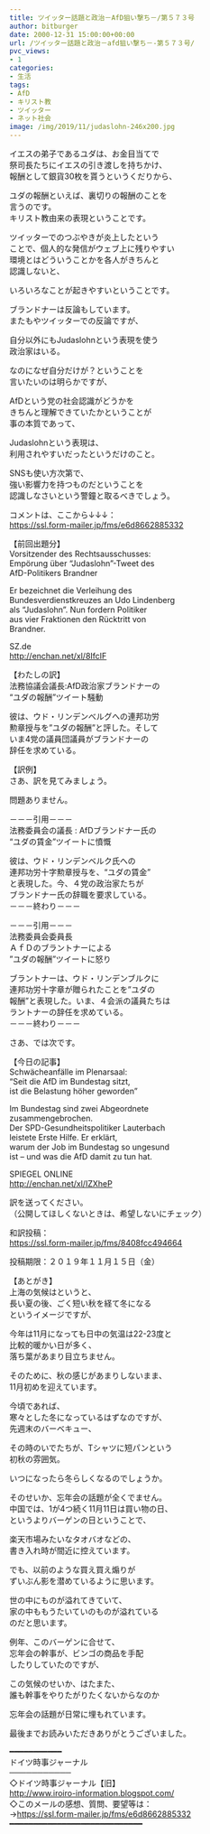 ```yaml
---
title: ツイッター話題と政治－AfD狙い撃ち－/第５７３号
author: bitburger
date: 2000-12-31 15:00:00+00:00
url: /ツイッター話題と政治－afd狙い撃ち－-第５７３号/
pvc_views:
- 1
categories:
- 生活
tags:
- AfD
- キリスト教
- ツイッター
- ネット社会
image: /img/2019/11/judaslohn-246x200.jpg
---
```

イエスの弟子であるユダは、お金目当てで  
祭司長たちにイエスの引き渡しを持ちかけ、  
報酬として銀貨30枚を貰うというくだりから、  
  
ユダの報酬といえば、裏切りの報酬のことを  
言うのです。  
キリスト教由来の表現ということです。  
  
ツイッターでのつぶやきが炎上したという  
ことで、個人的な発信がウェブ上に残りやすい  
環境とはどういうことかを各人がきちんと  
認識しないと、  
  
いろいろなことが起きやすいということです。  
  
ブランドナーは反論もしています。  
またもやツイッターでの反論ですが、  
  
自分以外にもJudaslohnという表現を使う  
政治家はいる。  
  
なのになぜ自分だけが？ということを  
言いたいのは明らかですが、  
  
AfDという党の社会認識がどうかを  
きちんと理解できていたかということが  
事の本質であって、  
  
Judaslohnという表現は、  
利用されやすいだったというだけのこと。  
  
SNSも使い方次第で、  
強い影響力を持つものだということを  
認識しなさいという警鐘と取るべきでしょう。  
  
  
コメントは、ここから↓↓↓：  
<a rel="noopener" href="https://ssl.form-mailer.jp/fms/e6d8662885332" target="_blank">https://ssl.form-mailer.jp/fms/e6d8662885332</a>  
  
【前回出題分】  
Vorsitzender des Rechtsausschusses:  
Empörung über &#8220;Judaslohn&#8221;-Tweet des  
AfD-Politikers Brandner  
  
Er bezeichnet die Verleihung des  
Bundesverdienstkreuzes an Udo Lindenberg  
als &#8220;Judaslohn&#8221;. Nun fordern Politiker  
aus vier Fraktionen den Rücktritt von  
Brandner.  
  
SZ.de  
<a rel="noopener" href="http://enchan.net/xl/8IfcIF" target="_blank">http://enchan.net/xl/8IfcIF</a>  
  
【わたしの訳】  
法務協議会議長:AfD政治家ブランドナーの  
&#8220;ユダの報酬&#8221;ツイート騒動  
  
彼は、ウド・リンデンべルグへの連邦功労  
勲章授与を&#8221;ユダの報酬&#8221;と評した。そして  
いま4党の議員団議員がブランドナーの  
辞任を求めている。  
  
  
【訳例】  
さあ、訳を見てみましょう。  
  
問題ありません。  
  
－－－引用－－－  
法務委員会の議長 : AfDブランドナー氏の  
“ユダの賃金”ツイートに憤慨  
  
彼は、ウド・リンデンベルク氏への  
連邦功労十字勲章授与を、“ユダの賃金”  
と表現した。今、４党の政治家たちが  
ブランドナー氏の辞職を要求している。  
－－－終わり－－－  
  
－－－引用－－－  
法務委員会委員長  
ＡｆＤのブラントナーによる  
”ユダの報酬”ツイートに怒り  
  
ブラントナーは、ウド・リンデンブルクに  
連邦功労十字章が贈られたことを”ユダの  
報酬”と表現した。いま、４会派の議員たちは  
ラントナーの辞任を求めている。  
－－－終わり－－－  
  
  
さあ、では次です。  
  
【今日の記事】  
Schwächeanfälle im Plenarsaal:  
&#8220;Seit die AfD im Bundestag sitzt,  
ist die Belastung höher geworden&#8221;  
  
Im Bundestag sind zwei Abgeordnete  
zusammengebrochen.  
Der SPD-Gesundheitspolitiker Lauterbach  
leistete Erste Hilfe. Er erklärt,  
warum der Job im Bundestag so ungesund  
ist &#8211; und was die AfD damit zu tun hat.  
  
SPIEGEL ONLINE  
<a rel="noopener" href="http://enchan.net/xl/IZXheP" target="_blank">http://enchan.net/xl/IZXheP</a>  
  
訳を送ってください。  
（公開してほしくないときは、希望しないにチェック）  
  
和訳投稿：  
 <a rel="noopener" href="https://ssl.form-mailer.jp/fms/8408fcc494664" target="_blank">https://ssl.form-mailer.jp/fms/8408fcc494664</a>  
  
投稿期限：２０１９年１１月１５日（金）  
  
【あとがき】  
上海の気候はというと、  
長い夏の後、ごく短い秋を経て冬になる  
というイメージですが、  
  
今年は11月になっても日中の気温は22-23度と  
比較的暖かい日が多く、  
落ち葉があまり目立ちません。  
  
そのために、秋の感じがあまりしないまま、  
11月初めを迎えています。  
  
今頃であれば、  
寒々とした冬になっているはずなのですが、  
先週末のバーベキュー、  
  
その時のいでたちが、Tシャツに短パンという  
初秋の雰囲気。  
  
いつになったら冬らしくなるのでしょうか。  
  
そのせいか、忘年会の話題が全くでません。  
中国では、1が4つ続く11月11日は買い物の日、  
というよりバーゲンの日ということで、  
  
楽天市場みたいなタオバオなどの、  
書き入れ時が間近に控えています。  
  
でも、以前のような買え買え煽りが  
ずいぶん影を潜めているように思います。  
  
世の中にものが溢れてきていて、  
家の中ももうたいていのものが溢れている  
のだと思います。  
  
例年、このバーゲンに合せて、  
忘年会の幹事が、ビンゴの商品を手配  
したりしていたのですが、  
  
この気候のせいか、はたまた、  
誰も幹事をやりたがりたくないからなのか  
  
忘年会の話題が日常に埋もれています。  
  
  
最後までお読みいただきありがとうございました。  
  
━━━━━━━━━━━  
ドイツ時事ジャーナル  
───────────  
◇ドイツ時事ジャーナル【旧】  
<a rel="noopener" href="http://www.iroiro-information.blogspot.com/" target="_blank">http://www.iroiro-information.blogspot.com/</a>  
◇このメールの感想、質問、要望等は：  
-><a rel="noopener" href="https://ssl.form-mailer.jp/fms/e6d8662885332" target="_blank">https://ssl.form-mailer.jp/fms/e6d8662885332</a>  
━━━━━━━━━━━━━━━━━━━━━━━━━━━━